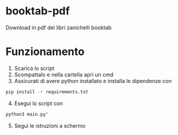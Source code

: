 # booktab-pdf
Download in pdf dei libri zanichelli booktab

# Funzionamento
1. Scarica lo script
2. Scompattalo e nella cartella apri un cmd
3. Assicurati di avere python installato e installa le dipendenze con    
```bash
pip install -r requirements.txt
```
4. Esegui lo script con 
```bash
python3 main.py"
```
5. Segui le istruzioni a schermo
